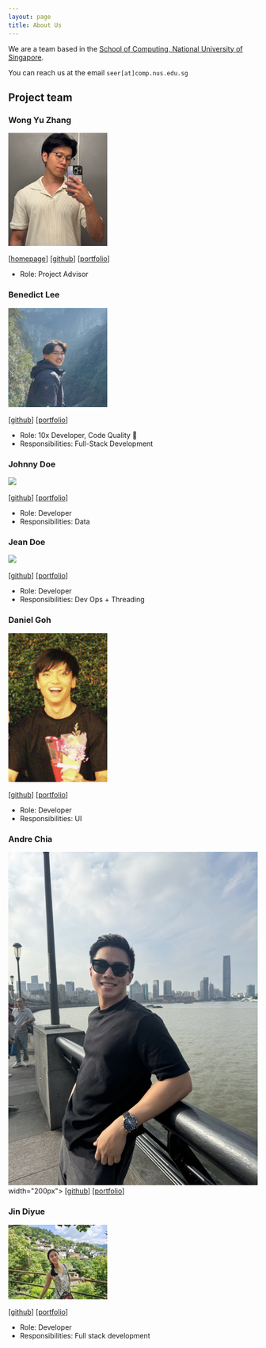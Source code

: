 ```yaml
---
layout: page
title: About Us
---
```


We are a team based in the [School of Computing, National University of Singapore](https://www.comp.nus.edu.sg).

You can reach us at the email `seer[at]comp.nus.edu.sg`

## Project team

### Wong Yu Zhang

<img src="images/fieash.png" width="200px">

[[homepage](https://fieash.github.io/)]
[[github](https://github.com/fieash)]
[[portfolio](team/yuzhangWong.md)]

- Role: Project Advisor

### Benedict Lee

<img src="images/benedictLee.png.jpg" width="200px">

[[github](http://github.com/benedictleejr)]
[[portfolio](team/benedictLee.md)]

- Role: 10x Developer, Code Quality :police_car:
- Responsibilities: Full-Stack Development

### Johnny Doe

<img src="images/johndoe.png" width="200px">

[[github](http://github.com/johndoe)] [[portfolio](team/johndoe.md)]

- Role: Developer
- Responsibilities: Data

### Jean Doe

<img src="images/johndoe.png" width="200px">

[[github](http://github.com/johndoe)]
[[portfolio](team/johndoe.md)]

- Role: Developer
- Responsibilities: Dev Ops + Threading

### Daniel Goh

<img src="images/danplatypus30.png" width="200px">

[[github](http://github.com/danplatypus30)]
[[portfolio](team/danielGoh.md)]

- Role: Developer
- Responsibilities: UI

### Andre Chia

<img src ="images/andrechia.png.jpg"> width="200px">
[[github](http://github.com/andrechia)]
[[portfolio](team/andrechia.md)]

### Jin Diyue

<img src="images/golddirio.png" width="200px">

[[github](https://github.com/Golddirio)]
[[portfolio](team/golddirio.md)]

- Role: Developer
- Responsibilities: Full stack development
